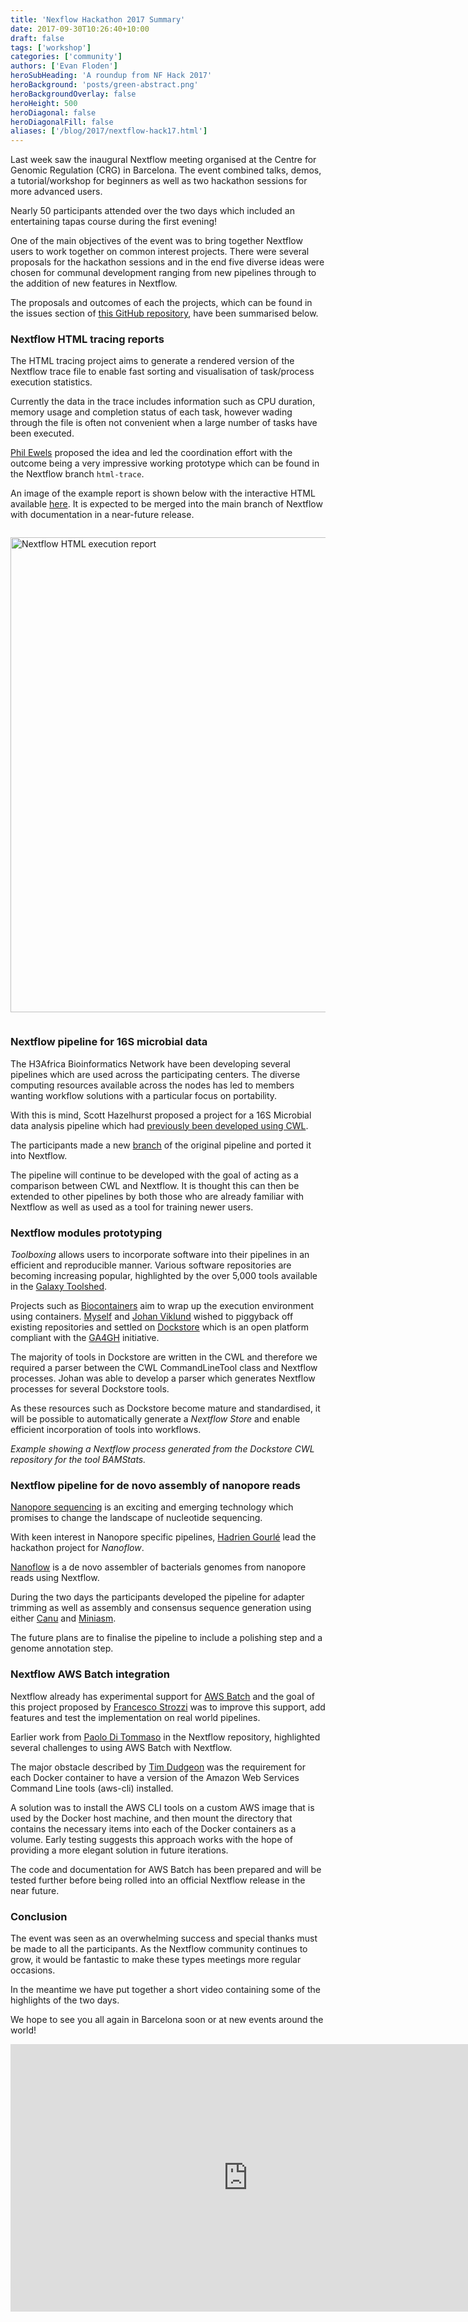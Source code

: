 ```yaml
---
title: 'Nexflow Hackathon 2017 Summary'
date: 2017-09-30T10:26:40+10:00
draft: false
tags: ['workshop']
categories: ['community']
authors: ['Evan Floden']
heroSubHeading: 'A roundup from NF Hack 2017'
heroBackground: 'posts/green-abstract.png'
heroBackgroundOverlay: false
heroHeight: 500
heroDiagonal: false
heroDiagonalFill: false
aliases: ['/blog/2017/nextflow-hack17.html']
---
```


Last week saw the inaugural Nextflow meeting organised at the Centre for Genomic Regulation
(CRG) in Barcelona. The event combined talks, demos, a tutorial/workshop for beginners as
well as two hackathon sessions for more advanced users.

Nearly 50 participants attended over the two days which included an entertaining tapas course
during the first evening!

One of the main objectives of the event was to bring together Nextflow users to work
together on common interest projects. There were several proposals for the hackathon
sessions and in the end five diverse ideas were chosen for communal development ranging from
new pipelines through to the addition of new features in Nextflow.

The proposals and outcomes of each the projects, which can be found in the issues section
of [this GitHub repository](https://github.com/nextflow-io/hack17), have been summarised below.

### Nextflow HTML tracing reports

The HTML tracing project aims to generate a rendered version of the Nextflow trace file to
enable fast sorting and visualisation of task/process execution statistics.

Currently the data in the trace includes information such as CPU duration, memory usage and
completion status of each task, however wading through the file is often not convenient
when a large number of tasks have been executed.

[Phil Ewels](https://github.com/ewels) proposed the idea and led the coordination effort
with the outcome being a very impressive working prototype which can be found in the Nextflow
branch `html-trace`.

An  image of the example report is shown below with the interactive HTML available
[here](/posts/nf-trace-report.html). It is expected to be merged into the main branch of Nextflow
with documentation in a near-future release.

<img alt='Nextflow HTML execution report' width='760' src='/posts/nf-trace-report-min.png' style='margin:1em auto'/>

### Nextflow pipeline for 16S microbial data

The H3Africa Bioinformatics Network have been developing several pipelines which are used
across the participating centers. The diverse computing resources available across the nodes has led to
members wanting workflow solutions with a particular focus on portability.

With this is mind, Scott Hazelhurst proposed a project for a 16S Microbial data analysis
pipeline which had [previously been developed using CWL](https://github.com/h3abionet/h3abionet16S/tree/master).

The participants made a new [branch](https://github.com/h3abionet/h3abionet16S/tree/nextflow)
of the original pipeline and ported it into Nextflow.

The pipeline will continue to be developed with the goal of acting as a comparison between
CWL and Nextflow. It is thought this can then be extended to other pipelines by both those
who are already familiar with Nextflow as well as used as a tool for training newer users.

### Nextflow modules prototyping

*Toolboxing* allows users to incorporate software into their pipelines in an efficient and
reproducible manner. Various software repositories are becoming increasing popular,
highlighted by the over 5,000 tools available in the [Galaxy Toolshed](https://toolshed.g2.bx.psu.edu/).

Projects such as [Biocontainers](http://biocontainers.pro/) aim to wrap up the execution
environment using containers. [Myself](https://github.com/evanfloden) and [Johan Viklund](https://github.com/viklund)
wished to piggyback  off existing repositories and settled on [Dockstore](https://dockstore.org)
which is an open platform compliant with the [GA4GH](http://genomicsandhealth.org) initiative.

The majority of tools in Dockstore are written in the CWL and therefore we required a parser
between the CWL CommandLineTool class and Nextflow processes. Johan was able to develop
a parser which generates Nextflow processes for several Dockstore tools.

As these resources such as Dockstore become mature and standardised, it will be
possible to automatically generate a *Nextflow Store* and enable efficient incorporation
of tools into workflows.

<script src="https://gist.github.com/pditommaso/7ccdb6e8af80133a25f259ae801371bf.js"></script>

*Example showing a Nextflow process generated from the Dockstore CWL repository for the tool BAMStats.*

### Nextflow pipeline for de novo assembly of nanopore reads

[Nanopore sequencing](https://en.wikipedia.org/wiki/Nanopore_sequencing) is an exciting
and emerging technology which promises to change the landscape of nucleotide sequencing.

With keen interest in Nanopore specific pipelines, [Hadrien Gourlé](https://github.com/HadrienG)
lead the hackathon project for *Nanoflow*.

[Nanoflow](https://github.com/HadrienG/nanoflow) is a de novo assembler of bacterials genomes
from nanopore reads using Nextflow.

During the two days the participants developed the pipeline for adapter trimming as well
as assembly and consensus sequence generation using either
[Canu](https://github.com/marbl/canu) and [Miniasm](https://github.com/lh3/miniasm).

The future plans are to finalise the pipeline to include a polishing step and a genome
annotation step.

### Nextflow AWS Batch integration

Nextflow already has experimental support for [AWS Batch](https://aws.amazon.com/batch/)
and the goal of this project proposed by [Francesco Strozzi](https://github.com/fstrozzi)
was to improve this support, add features and test the implementation on real world pipelines.

Earlier work from [Paolo Di Tommaso](https://github.com/pditommaso) in the Nextflow
repository, highlighted several challenges to using AWS Batch with Nextflow.

The major obstacle described by [Tim Dudgeon](https://github.com/tdudgeon) was the requirement
for each Docker container to have a version of the Amazon Web Services Command Line tools
(aws-cli) installed.

A solution was to install the AWS CLI tools on a custom AWS image that is used by the
Docker host machine, and then mount the directory that contains the necessary items into
each of the Docker containers as a volume. Early testing suggests this approach works
with the hope of providing a more elegant solution in future iterations.

The code and documentation for AWS Batch has been prepared and will be tested further
before being rolled into an official Nextflow release in the near future.

### Conclusion

The event was seen as an overwhelming success and special thanks must be made to all the
participants. As the Nextflow community continues to grow, it would be fantastic to make these types
meetings more regular occasions.

In the meantime we have put together a short video containing some of the highlights
of the two days.

We hope to see you all again in Barcelona soon or at new events around the world!

<iframe width="760" height="428" src="https://www.youtube.com/embed/s7SqYMRiY8w?rel=0" frameborder="0" allowfullscreen></iframe>
